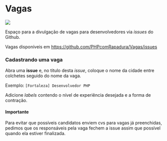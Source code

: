 # Vagas

<img  class="center" src="https://raw.githubusercontent.com/PHPcomRapadura/Forum/master/comunidadephpcomrapadura.jpg">

Espaço para a divulgação de vagas para desenvolvedores via _issues_ do Github.

Vagas disponíveis em https://github.com/PHPcomRapadura/Vagas/issues

### Cadastrando uma vaga

Abra uma **issue** e, no titulo desta _issue_, coloque o nome da cidade entre colchetes seguido do nome da vaga.

Exemplo: `[Fortaleza] Desenvolvedor PHP`

Adicione _labels_ contendo o nível de experiência desejada e a forma de contração.

#### Importante

Para evitar que possíveis candidatos enviem cvs para vagas já preenchidas, pedimos que os responsáveis pela vaga fechem a issue assim que possível quando ela estiver finalizada. 
